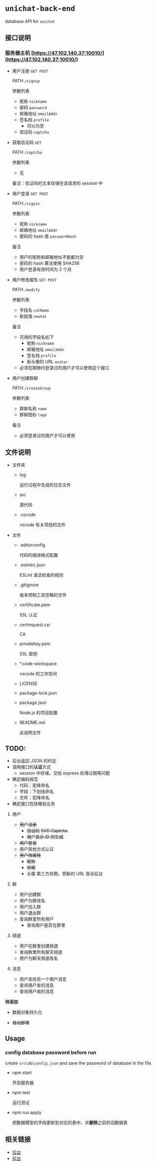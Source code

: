 # `unichat-back-end`

database API for `unichat`

## 接口说明

### 服务器主机 [https://47.102.140.37:10010/](https://47.102.140.37:10010/)

-   用户注册 `GET POST`

    PATH `/signup`

    参数列表

    -   昵称 `nickname`
    -   密码 `password`
    -   邮箱地址 `emailAddr`
    -   签名档 `profile`
        -   可以为空
    -   验证码 `captcha`

-   获取验证码 `GET`

    PATH `/captcha`

    参数列表

    -   无

    备注：验证码的文本存储在该请求的 session 中

-   用户登录 `GET POST`

    PATH `/signin`

    参数列表

    -   昵称 `nickname`
    -   邮箱地址 `emailAddr`
    -   密码的 hash 值 `passwordHash`

    备注

    -   用户的昵称和邮箱地址不能都为空
    -   密码的 hash 算法使用 SHA256
    -   用户登录有效时间为 2 个月

-   用户修改属性 `GET POST`

    PATH `/modify`

    参数列表

    -   字段名 `colName`
    -   新赋值 `newVal`

    备注

    -   可用的字段名如下
        -   昵称 `nickname`
        -   邮箱地址 `emailAddr`
        -   签名档 `profile`
        -   新头像的 URL `avatar`
    -   必须在期限内登录过的用户才可以使用这个接口

-   用户创建群聊

    PATH `/createGroup`

    参数列表

    -   群聊名称 `name`
    -   群聊图标 `logo`

    备注

    -   必须登录过的用户才可以使用

## 文件说明

-   文件夹

    -   log

        运行过程中生成的日志文件

    -   src

        源代码

    -   .vscode

        vscode 有关项目的文件

-   文件

    -   .editorconfig

        代码的缩进格式配置

    -   .eslintrc.json

        ESLint 语法检查的规则

    -   .gitignore

        版本控制工具忽略的文件

    -   certificate.pem

        SSL 认证

    -   certrequest.csr

        CA

    -   privatekey.pem

        SSL 密钥

    -   \*.code-workspace

        vscode 的工作空间

    -   LICENSE
    -   package-lock.json
    -   package.json

        Node.js 的项目配置

    -   README.md

        此说明文件

## TODO:

-   后台返回 JSON 的约定
-   调用接口的**认证**方式
    -   session 中存储，交给 express 处理过期等问题
-   确定编码规范
    -   代码：驼峰命名
    -   字段：下划线命名
    -   文件：驼峰命名
-   确定接口包括哪些业务

1.  用户
    -   ~~用户注册~~
        -   ~~验证码~~
            ~~SVG Captcha~~
        -   ~~用户显示 ID 的生成~~
    -   ~~用户登录~~
    -   用户其他方式认证
    -   ~~用户改属性~~
        -   ~~昵称~~
        -   ~~邮箱~~
        -   头像
            第三方存图，把新的 URL 告诉后台
2.  群
    -   用户创建群
    -   用户为群改名
    -   用户加入群
    -   用户退出群
    -   查询群里所有用户
        -   查询用户是否在群里
3.  频道
    -   用户在群里创建频道
    -   查询群里所有聊天频道
    -   用户为聊天频道改名
4.  消息

    -   用户发给另一个用户消息
    -   查询用户发的消息
    -   查询用户收的消息

**待添加**

-   数据对象持久化

-   ~~自动部署~~

## Usage

### config database password before run

create `src\db\config.json` and save the password of database in the file.

-   npm start

    开启服务器

-   npm test

    运行测试

-   npm run apply

    把数据模型的字段更新到对应的表中，并**删除**之前的旧数据表

## 相关链接

-   [后台](https://github.com/OhnkytaBlabdey/unichat-back-end)
-   [前台](https://github.com/NeWive/UniChatFrontEnd)
